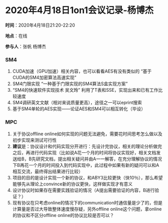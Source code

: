 # 2020年4月18日1on1会议记录-杨博杰

**时间**：2020年4月18日21:20-22:20

**地点**：在线

**参与人**：张帆 杨博杰

### SM4
1. CUDA加速（GPU加速）相关内容，也可以看看AES有没有类似的  “基于CUDA的SM4加密算法高速实现”
2. SM4门限实现  “一种基于门限实现的SM4算法S盒实现方案”
3. “SM4的快速软件实现技术 吴文玲” 利用了T表和SSE，实现出来和已有工作比较速度
4. SM4调研英文文献（相对来说质量更高），途径之一可以eprint搜索
5. 基于SM4单轮的AES实现——论证AES和SM4可以相互转化（毕设）

### MPC
1. 关于协议offline online如何实现的问题无法避免，需要花时间思考怎么做以及初步实现来测试可行性
2. **建议**是：协议设计和代码实现分开进行：先设计完协议，相关的理论分析做完之后，再进行代码实现（比如说A花一个月的时间将协议实现好，相关文档发送给B，B先研究文档，提出相关疑问并由A一一解答，在充分理解协议的情况下B再花一个月的时间投入到代码实现中，此过程中如果有新的疑问可以和A相互交流，最终得出结果进行比较）
3. 项目的目的是设计实现一个新的协议，和ABY3比较更快（快10％），那么希望能够先从理论上convince新的协议更快，这样做实现才有意义
4. 设计协议时如果存在需要实践验证的情况（A提出需要验证的内容，B进行验证？）
5. 现有协议在只考虑online的情况下的communication时通信量是少了的，但是计算量是否过大导致整体速度慢存疑，另外offline online这个问题，拿online的协议和不区分offline online的协议比较是否可以？
